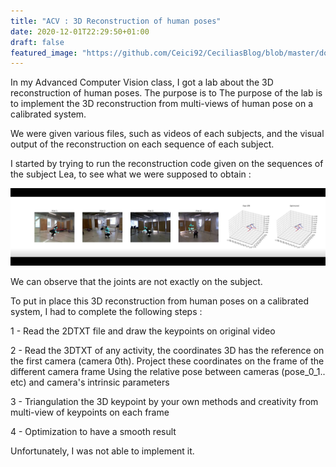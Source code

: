 ```yaml
---
title: "ACV : 3D Reconstruction of human poses"
date: 2020-12-01T22:29:50+01:00
draft: false
featured_image: "https://github.com/Ceici92/CeciliasBlog/blob/master/docs/images/ACVKhoa/GivenCode.JPG?raw=true"
---
```


In my Advanced Computer Vision class, I got a lab about the 3D reconstruction of human poses. 
The purpose is to The purpose of the lab is to implement the 3D reconstruction from multi-views of human pose on a calibrated system.

We were given various files, such as videos of each subjects, and the visual output of the reconstruction on each sequence of each subject.

I started by trying to run the reconstruction code given on the sequences of the subject Lea, to see what we were supposed to obtain :

![alt Text](https://github.com/Ceici92/CeciliasBlog/blob/master/docs/images/ACVKhoa/GivenCode.JPG?raw=true "Given Code")

We can observe that the joints are not exactly on the subject.


To put in place this 3D reconstruction from human poses on a calibrated system, I had to complete the following steps :

1 - Read the 2DTXT file and draw the keypoints on original video 

2 - Read the 3DTXT of any activity, the coordinates 3D has the reference on the first camera (camera 0th). Project these coordinates on the frame of the different camera frame Using the relative pose between cameras (pose_0_1.. etc) and camera's intrinsic parameters

3 - Triangulation the 3D keypoint by your own methods and creativity from multi-view of keypoints on each frame

4 - Optimization to have a smooth result


Unfortunately, I was not able to implement it.
